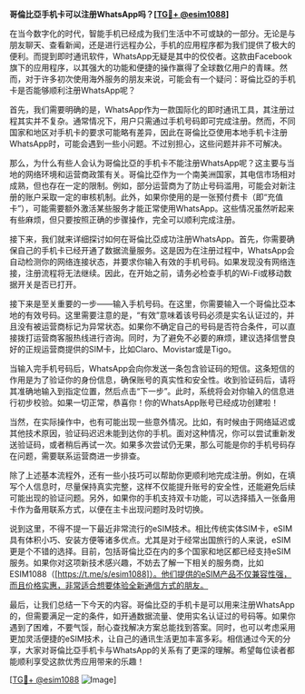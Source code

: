 **哥倫比亞手机卡可以注册WhatsApp吗？[[TG💪+ @esim1088](https://t.me/s/esim1088)]**

在当今数字化的时代，智能手机已经成为我们生活中不可或缺的一部分。无论是与朋友聊天、查看新闻，还是进行远程办公，手机的应用程序都为我们提供了极大的便利。而提到即时通讯软件，WhatsApp无疑是其中的佼佼者。这款由Facebook旗下的应用程序，以其强大的功能和便捷的操作赢得了全球数亿用户的青睐。然而，对于许多初次使用海外服务的朋友来说，可能会有一个疑问：哥倫比亞的手机卡是否能够顺利注册WhatsApp呢？

首先，我们需要明确的是，WhatsApp作为一款国际化的即时通讯工具，其注册过程其实并不复杂。通常情况下，用户只需通过手机号码即可完成注册。然而，不同国家和地区对手机卡的要求可能略有差异，因此在哥倫比亞使用本地手机卡注册WhatsApp时，可能会遇到一些小问题。不过别担心，这些问题并非不可解决。

那么，为什么有些人会认为哥倫比亞的手机卡不能注册WhatsApp呢？这主要与当地的网络环境和运营商政策有关。哥倫比亞作为一个南美洲国家，其电信市场相对成熟，但也存在一定的限制。例如，部分运营商为了防止号码滥用，可能会对新注册的账户采取一定的审核机制。此外，如果你使用的是一张预付费卡（即“充值卡”），可能需要额外激活某些服务才能正常使用WhatsApp。这些情况虽然听起来有些麻烦，但只要按照正确的步骤操作，完全可以顺利完成注册。

接下来，我们就来详细探讨如何在哥倫比亞成功注册WhatsApp。首先，你需要确保自己的手机卡已经开通了数据流量服务。这是因为在注册过程中，WhatsApp会自动检测你的网络连接状态，并要求你输入有效的手机号码。如果发现没有网络连接，注册流程将无法继续。因此，在开始之前，请务必检查手机的Wi-Fi或移动数据开关是否已打开。

接下来是至关重要的一步——输入手机号码。在这里，你需要输入一个哥倫比亞本地的有效号码。这里需要注意的是，“有效”意味着该号码必须是实名认证过的，并且没有被运营商标记为异常状态。如果你不确定自己的号码是否符合条件，可以直接拨打运营商客服热线进行咨询。同时，为了避免不必要的麻烦，建议选择信誉良好的正规运营商提供的SIM卡，比如Claro、Movistar或是Tigo。

当输入完手机号码后，WhatsApp会向你发送一条包含验证码的短信。这条短信的作用是为了验证你的身份信息，确保账号的真实性和安全性。收到验证码后，请将其准确地输入到指定位置，然后点击“下一步”。此时，系统将会对你输入的信息进行初步校验。如果一切正常，恭喜你！你的WhatsApp账号已经成功创建啦！

当然，在实际操作中，也有可能出现一些意外情况。比如，有时候由于网络延迟或其他技术原因，验证码迟迟未能到达你的手机。面对这种情况，你可以尝试重新发送验证码，或者稍后再试一次。如果多次尝试仍无果，那么可能是你的手机号码存在问题，需要联系运营商进一步排查。

除了上述基本流程外，还有一些小技巧可以帮助你更顺利地完成注册。例如，在填写个人信息时，尽量保持真实完整，这样不仅能提升账号的安全性，还能避免后续可能出现的验证问题。另外，如果你的手机支持双卡功能，可以选择插入一张备用卡作为备用联系方式，以便在主卡出现问题时及时切换。

说到这里，不得不提一下最近非常流行的eSIM技术。相比传统实体SIM卡，eSIM具有体积小巧、安装方便等诸多优点。尤其是对于经常出国旅行的人来说，eSIM更是个不错的选择。目前，包括哥倫比亞在内的多个国家和地区都已经支持eSIM服务。如果你对这项新技术感兴趣，不妨去了解一下相关的服务商，比如ESIM1088（[https://t.me/s/esim1088]）。他们提供的eSIM产品不仅兼容性强，而且价格实惠，非常适合想要体验全新通信方式的朋友。

最后，让我们总结一下今天的内容。哥倫比亞的手机卡是可以用来注册WhatsApp的，但需要满足一定的条件，如开通数据流量、使用实名认证过的号码等。如果你遇到了困难，不要气馁，耐心查找解决方案总能找到答案。同时，也可以考虑采用更加灵活便捷的eSIM技术，让自己的通讯生活更加丰富多彩。相信通过今天的分享，大家对哥倫比亞手机卡与WhatsApp的关系有了更深的理解。希望每位读者都能顺利享受这款优秀应用带来的乐趣！

[[TG💪+ @esim1088](https://t.me/s/esim1088) ![Image](https://i.postimg.cc/4NQfJmqS/Snipaste-2025-05-13-00-14-12.png)]